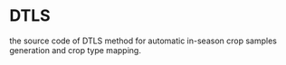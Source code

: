 # DTLS
the source code of DTLS method for automatic in-season crop samples generation and crop type mapping.
